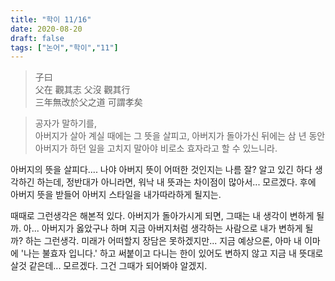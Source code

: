 ```yaml
---
title: "학이 11/16"
date: 2020-08-20
draft: false
tags: ["논어","학이","11"]
---
```


> 子曰 </br>
> 父在 觀其志 父沒 觀其行 </br>
> 三年無改於父之道 可謂孝矣 </br>

> 공자가 말하기를, </br>
> 아버지가 살아 계실 때에는 그 뜻을 살피고,
> 아버지가 돌아가신 뒤에는 삼 년 동안 아버지가 하던 일을
> 고치지 말아야 비로소 효자라고 할 수 있느니라.

아버지의 뜻을 살피다....
나야 아버지 뜻이 어떠한 것인지는 나름 잘? 알고 있긴 하다 생각하긴 하는데,
정반대가 아니라면, 워낙 내 뜻과는 차이점이 많아서... 모르겠다.
후에 아버지 뜻을 받들어 아버지 스타일을 내가따라하게 될지는.

때때로 그런생각은 해본적 있다. 아버지가 돌아가시게 되면, 그때는 내 생각이 변하게 될까.
아... 아버지가 옳았구나 하며 지금 아버지처럼 생각하는 사람으로 내가 변하게 될까? 하는 그런생각.
미래가 어떠할지 장담은 못하겠지만... 지금 예상으론, 아마 내 이마에 '나는 불효자 입니다.'
하고 써붙이고 다니는 한이 있어도 변하지 않고 지금 내 뜻대로 살것 같은데... 모르겠다.
그건 그때가 되어봐야 알겠지.
